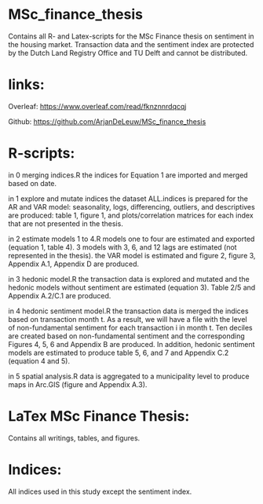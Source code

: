# MSc_finance_thesis
 Contains all R- and Latex-scripts for the MSc Finance thesis on sentiment in the housing market.
 Transaction data and the sentiment index are protected by the Dutch Land Registry Office and TU Delft and cannot be distributed. 


# links: 
Overleaf: https://www.overleaf.com/read/fknznnrdqcqj 

Github: https://github.com/ArjanDeLeuw/MSc_finance_thesis


# R-scripts:  
in 0 merging indices.R the indices for Equation 1 are imported and merged based on date. 

in 1 explore and mutate indices the dataset ALL.indices is prepared for the AR and VAR model: seasonality, logs, differencing, outliers, and descriptives are produced: table 1, figure 1, and plots/correlation matrices for each index that are not presented in the thesis. 

in 2 estimate models 1 to 4.R models one to four are estimated and exported  (equation 1, table 4). 3 models with 3, 6, and 12 lags are estimated (not represented in the thesis). the VAR model is estimated and figure 2, figure 3, Appendix A.1, Appendix D are produced.

in 3 hedonic model.R the transaction data is explored and mutated and the hedonic models without sentiment are estimated (equation 3). Table 2/5 and  Appendix A.2/C.1 are produced.

in 4 hedonic sentiment model.R the transaction data is merged the indices based on transaction month t.  As a result, we will have a file with the level of non-fundamental sentiment for each transaction i in month t. Ten deciles are created based on non-fundamental sentiment and the corresponding Figures 4, 5, 6 and Appendix B are produced. In addition, hedonic sentiment models are estimated to produce table 5, 6, and 7 and Appendix C.2 (equation 4 and 5).

in 5 spatial analysis.R data is aggregated to a municipality level to produce maps in Arc.GIS (figure and Appendix A.3).


# LaTex MSc Finance Thesis: 
Contains all writings, tables, and figures. 


# Indices: 
All indices used in this study except the sentiment index. 

